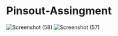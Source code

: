 # Pinsout-Assingment
![Screenshot (58)](https://user-images.githubusercontent.com/76814511/193832163-17bdf951-aa48-42e2-a570-69fc3104b535.png)
![Screenshot (57)](https://user-images.githubusercontent.com/76814511/193833221-81875974-8c07-4cc1-9a19-579697e193ca.png)

